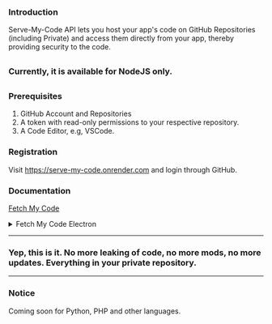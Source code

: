 ### Introduction
Serve-My-Code API lets you host your app's code on GitHub Repositories (including Private) and access them directly from your app, thereby providing security to the code.
##
### Currently, it is available for NodeJS only.
##
### Prerequisites
1) GitHub Account and Repositories
2) A token with read-only permissions to your respective repository.
3) A Code Editor, e.g, VSCode.

### Registration
Visit https://serve-my-code.onrender.com and login through GitHub.

### Documentation
[Fetch My Code](https://github.com/tj-likes-coding/serve-my-code-api/wiki/Fetch-My-Code-%7C-Wiki)


<details>
  <summary>Fetch My Code Electron</summary>

  #### Coming Soon 
</details>

***
### Yep, this is it. No more leaking of code, no more mods, no more updates. Everything in your private repository.

***
### Notice
Coming soon for Python, PHP and other languages.
